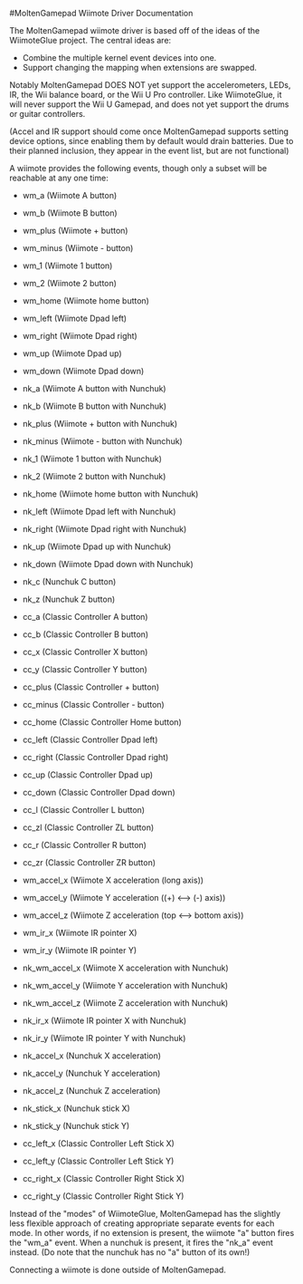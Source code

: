#MoltenGamepad Wiimote Driver Documentation

The MoltenGamepad wiimote driver is based off of the ideas of the WiimoteGlue project. The central ideas are:

* Combine the multiple kernel event devices into one.
* Support changing the mapping when extensions are swapped.

Notably MoltenGamepad DOES NOT yet support the accelerometers, LEDs, IR, the Wii balance board, or the Wii U Pro controller. Like WiimoteGlue, it will never support the Wii U Gamepad, and does not yet support the drums or guitar controllers.

(Accel and IR support should come once MoltenGamepad supports setting device options, since enabling them by default would drain batteries. Due to their planned inclusion, they appear in the event list, but are not functional)

A wiimote provides the following events, though only a subset will be reachable at any one time:

* wm_a (Wiimote A button)
* wm_b (Wiimote B button)
* wm_plus (Wiimote + button)
* wm_minus (Wiimote - button)
* wm_1 (Wiimote 1 button)
* wm_2 (Wiimote 2 button)
* wm_home (Wiimote home button)
* wm_left (Wiimote Dpad left)
* wm_right (Wiimote Dpad right)
* wm_up (Wiimote Dpad up)
* wm_down (Wiimote Dpad down)

* nk_a (Wiimote A button with Nunchuk)
* nk_b (Wiimote B button with Nunchuk)
* nk_plus (Wiimote + button with Nunchuk)
* nk_minus (Wiimote - button with Nunchuk)
* nk_1 (Wiimote 1 button with Nunchuk)
* nk_2 (Wiimote 2 button with Nunchuk)
* nk_home (Wiimote home button with Nunchuk)
* nk_left (Wiimote Dpad left with Nunchuk)
* nk_right (Wiimote Dpad right with Nunchuk)
* nk_up (Wiimote Dpad up with Nunchuk)
* nk_down (Wiimote Dpad down with Nunchuk)
* nk_c (Nunchuk C button)
* nk_z (Nunchuk Z button)

* cc_a (Classic Controller A button)
* cc_b (Classic Controller B button)
* cc_x (Classic Controller X button)
* cc_y (Classic Controller Y button)
* cc_plus (Classic Controller + button)
* cc_minus (Classic Controller - button)
* cc_home (Classic Controller Home button)
* cc_left (Classic Controller Dpad left)
* cc_right (Classic Controller Dpad right)
* cc_up (Classic Controller Dpad up)
* cc_down (Classic Controller Dpad down)
* cc_l (Classic Controller L button)
* cc_zl (Classic Controller ZL button)
* cc_r (Classic Controller R button)
* cc_zr (Classic Controller ZR button)

* wm_accel_x (Wiimote X acceleration (long axis))
* wm_accel_y (Wiimote Y acceleration ((+) <--> (-) axis))
* wm_accel_z (Wiimote Z acceleration (top <--> bottom axis))
* wm_ir_x (Wiimote IR pointer X)
* wm_ir_y (Wiimote IR pointer Y)


* nk_wm_accel_x (Wiimote X acceleration with Nunchuk)
* nk_wm_accel_y (Wiimote Y acceleration with Nunchuk)
* nk_wm_accel_z (Wiimote Z acceleration with Nunchuk)
* nk_ir_x (Wiimote IR pointer X with Nunchuk)
* nk_ir_y (Wiimote IR pointer Y with Nunchuk)
* nk_accel_x (Nunchuk X acceleration)
* nk_accel_y (Nunchuk Y acceleration)
* nk_accel_z (Nunchuk Z acceleration)
* nk_stick_x (Nunchuk stick X)
* nk_stick_y (Nunchuk stick Y)

* cc_left_x (Classic Controller Left Stick X)
* cc_left_y (Classic Controller Left Stick Y)
* cc_right_x (Classic Controller Right Stick X)
* cc_right_y (Classic Controller Right Stick Y)

Instead of the "modes" of WiimoteGlue, MoltenGamepad has the slightly less flexible approach of creating appropriate separate events for each mode. In other words, if no extension is present, the wiimote "a" button fires the "wm_a" event. When a nunchuk is present, it fires the "nk_a" event instead. (Do note that the nunchuk has no "a" button of its own!)

Connecting a wiimote is done outside of MoltenGamepad.